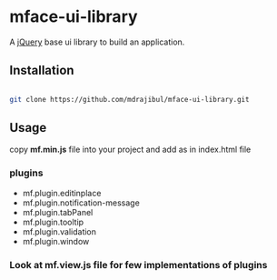
# mface-ui-library

A [jQuery](https://github.com/mdrajibul/mface-ui-library) base ui library to build an application. 

## Installation

```bash

git clone https://github.com/mdrajibul/mface-ui-library.git

```

## Usage 

copy **mf.min.js** file into your project and add as <script src="mf.min.js"></script> in index.html file

### plugins

- mf.plugin.editinplace
- mf.plugin.notification-message
- mf.plugin.tabPanel
- mf.plugin.tooltip
- mf.plugin.validation
- mf.plugin.window

### Look at **mf.view.js** file for few implementations of plugins
